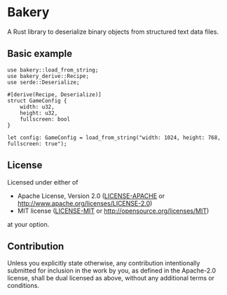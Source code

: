 # Bakery

A Rust library to deserialize binary objects from structured text data files.

## Basic example

    use bakery::load_from_string;
    use bakery_derive::Recipe;
    use serde::Deserialize;
    
    #[derive(Recipe, Deserialize)]
    struct GameConfig {
        width: u32,
        height: u32,
        fullscreen: bool
    }
    
    let config: GameConfig = load_from_string("width: 1024, height: 768, fullscreen: true");

## License

Licensed under either of

 * Apache License, Version 2.0
   ([LICENSE-APACHE](LICENSE-APACHE) or http://www.apache.org/licenses/LICENSE-2.0)
 * MIT license
   ([LICENSE-MIT](LICENSE-MIT) or http://opensource.org/licenses/MIT)

at your option.

## Contribution

Unless you explicitly state otherwise, any contribution intentionally submitted
for inclusion in the work by you, as defined in the Apache-2.0 license, shall be
dual licensed as above, without any additional terms or conditions.
